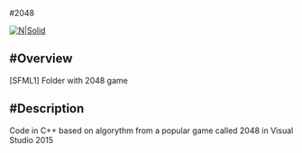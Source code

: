 #2048

[![N|Solid](http://onelittlesmile.pl/wp-content/uploads/2014/04/unnamed.png)](https://nodesource.com/products/nsolid)

#Overview
---------
[SFML1] Folder with 2048 game

#Description
---------
Code in C++ based on algorythm from a popular game called 2048 in Visual Studio 2015